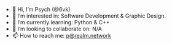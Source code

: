 - 👋 Hi, I’m Psych (@6vk)
- 👀 I’m interested in: Software Development & Graphic Design.
- 🌱 I’m currently learning: Python & C++
- 💞️ I’m looking to collaborate on: N/A
- 📫 How to reach me: p@realm.network
